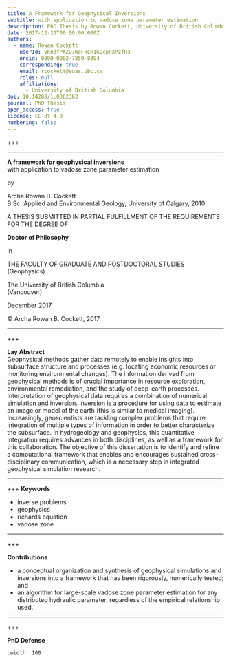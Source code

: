 ```yaml
---
title: A Framework for Geophysical Inversions
subtitle: with application to vadose zone parameter estimation
description: PhD Thesis by Rowan Cockett, University of British Columbia, Computational Geophysics
date: 2017-12-22T00:00:00.000Z
authors:
  - name: Rowan Cockett
    userId: vKndfPAZO7WeFxLH1GQcpnXPzfH3
    orcid: 0000-0002-7859-8394
    corresponding: true
    email: rcockett@eoas.ubc.ca
    roles: null
    affiliations:
      - University of British Columbia
doi: 10.14288/1.0362383
journal: PhD Thesis
open_access: true
license: CC-BY-4.0
numbering: false
---
```


+++

---

**A framework for geophysical inversions**\
with application to vadose zone parameter estimation

by

Archa Rowan B. Cockett\
B.Sc. Applied and Environmental Geology, University of Calgary, 2010

A THESIS SUBMITTED IN PARTIAL FULFILLMENT OF THE REQUIREMENTS FOR THE DEGREE OF

**Doctor of Philosophy**

in

THE FACULTY OF GRADUATE AND POSTDOCTORAL STUDIES\
(Geophysics)

The University of British Columbia\
(Vancouver)

December 2017

© Archa Rowan B. Cockett, 2017

---

+++

**Lay Abstract**\
Geophysical methods gather data remotely to enable insights into subsurface structure and processes (e.g. locating economic resources or monitoring environmental changes). The information derived from geophysical methods is of crucial importance in resource exploration, environmental remediation, and the study of deep-earth processes. Interpretation of geophysical data requires a combination of numerical simulation and inversion. Inversion is a procedure for using data to estimate an image or model of the earth (this is similar to medical imaging). Increasingly, geoscientists are tackling complex problems that require integration of multiple types of information in order to better characterize the subsurface. In hydrogeology and geophysics, this quantitative integration requires advances in both disciplines, as well as a framework for this collaboration. The objective of this dissertation is to identify and refine a computational framework that enables and encourages sustained cross-disciplinary communication, which is a necessary step in integrated geophysical simulation research.

---

+++
**Keywords**

- inverse problems
- geophysics
- richards equation
- vadose zone

---

+++

**Contributions**

- a conceptual organization and synthesis of geophysical simulations and inversions into a framework that has been rigorously, numerically tested; and
- an algorithm for large-scale vadose zone parameter estimation for any distributed hydraulic parameter, regardless of the empirical relationship used.

---

+++

**PhD Defense**

```{iframe} https://www.youtube-nocookie.com/embed/oGkIcoxJf-Q
:width: 100
```
